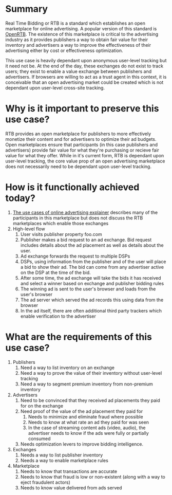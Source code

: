 # Summary

Real Time Bidding or RTB is a standard which establishes an open marketplace for online advertising.  A popular version of this standard is [OpenRTB](https://www.iab.com/wp-content/uploads/2016/03/OpenRTB-API-Specification-Version-2-5-FINAL.pdf).  The existence of this marketplace is critical to the advertising industry as it provides publishers a way to obtain fair value for their inventory and advertisers a way to improve the effectiveness of their advertising either by cost or effectiveness optimization.

This use case is heavily dependant upon anonymous user-level tracking but it need not be.  At the end of the day, these exchanges do not exist to track users; they exist to enable a value exchange between publishers and advertisers.  If browsers are willing to act as a trust agent in this context, it is conceivable that an open advertising market could be created which is not dependant upon user-level cross-site tracking.

# Why is it important to preserve this use case?

RTB provides an open marketplace for publishers to more effectively monetize their content and for advertisers to optimize their ad budgets.  Open marketplaces ensure that participants (in this case publishers and advertisers) provide fair value for what they're purchasing or recieve fair value for what they offer.  While in it's current form, RTB is dependant upon user-level tracking, the core value prop of an open advertising marketplace does not necessarily need to be dependant upon user-level tracking.

# How is it functionally achieved today?

1. [The use cases of online advertising explainer](https://github.com/w3c/web-advertising/blob/master/UseCasesofOnlineAdvertising.md) describes many of the participants in this marketplace but does not discuss the RTB marketplaces which enable those exchanges
1. High-level flow
    1. User visits publisher property foo.com
    1. Publisher makes a bid request to an ad exchange.  Bid request includes details about the ad placement as well as details about the user.
    1. Ad exchange forwards the request to multiple DSPs
    1. DSPs, using information from the publisher and of the user will place a bid to show their ad.  The bid can come from any advertiser active on the DSP at the time of the bid.
    1. After some time, the ad exchange will take the bids it has received and select a winner based on exchange and publisher bidding rules
    1. The winning ad is sent to the user's browser and loads from the user's browser
    1. The ad server which served the ad records this using data from the browser
    1. In the ad itself, there are often additional third party trackers which enable verification to the advertiser

# What are the requirements of this use case?

1. Publishers
    1. Need a way to list inventory on an exchange
    1. Need a way to prove the value of their inventory without user-level tracking
    1. Need a way to segment premium inventory from non-premium inventory
1. Advertisers
    1. Need to be convinced that they received ad placements they paid for on the exchange
    1. Need proof of the value of the ad placement they paid for
        1. Needs to minimize and eliminate fraud where possible
        1. Needs to know at what rate an ad they paid for was seen
        1. In the case of streaming content ads (video, audio), the advertiser needs to know if the ads were fully or partially consumed
    1. Needs optimization levers to improve bidding intelligence.
1. Exchanges
    1. Needs a way to list publisher inventory
    1. Needs a way to enable marketplace rules
1. Marketplace
    1. Needs to know that transactions are accurate
    1. Needs to know that fraud is low or non-existent (along with a way to eject fraudulent actors)
    1. Needs to know value delivered from ads served
       
